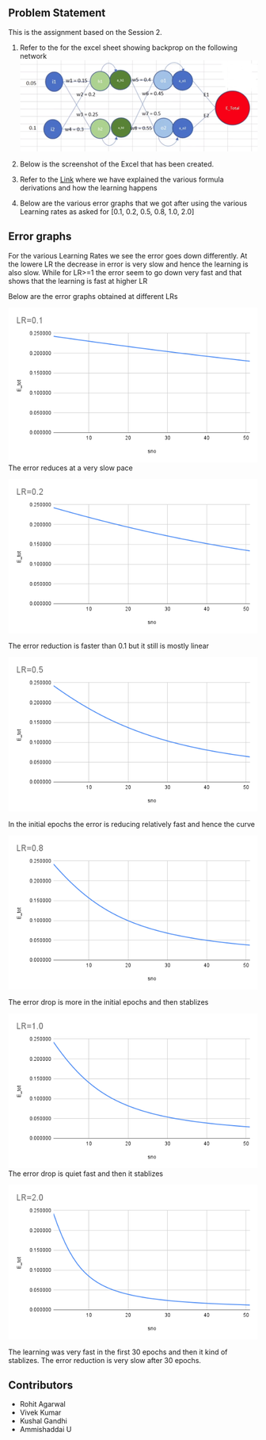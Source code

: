 ## Problem Statement
This is the assignment based on the Session 2.

1. Refer to the <link> for the excel sheet showing backprop on the following network
![alt text](images/network.png "Title")

2. Below is the screenshot of the Excel that has been created.
 <SCREENSHOT TO BE ADDED>

3. Refer to the [Link](https://github.com/TSAI-END3-Group/Session_1_Assignment/blob/main/questions.ipynb) where we have explained the various formula derivations and how the learning happens

4. Below are the various error graphs that we got after using the various Learning rates as asked for [0.1, 0.2, 0.5, 0.8, 1.0, 2.0] 


## Error graphs 
For the various Learning Rates we see the error goes down differently. At the lowere LR the decrease in error is very slow and hence the learning is also slow. While for LR>=1 the error seem to go down very fast and that shows that the learning is fast at higher LR

Below are the error graphs obtained at different LRs

![alt text](images/LR_0.1.png "Title")
The error reduces at a very slow pace

![alt text](images/LR_0.2.png "Title")

The error reduction is faster than 0.1 but it still is mostly linear

![alt text](images/LR_0.5.png "Title")

In the initial epochs the error is reducing relatively fast and hence the curve

![alt text](images/LR_0.8.png "Title")
 
The error drop is more in the initial epochs and then stablizes 

![alt text](images/LR_1.0.png "Title")
The error drop is quiet fast and then it stablizes

![alt text](images/LR_2.0.png "Title")

The learning was very fast in the first 30 epochs and then it kind of stablizes. The error reduction is very slow after 30 epochs.

## Contributors
* Rohit Agarwal
* Vivek Kumar
* Kushal Gandhi
* Ammishaddai U